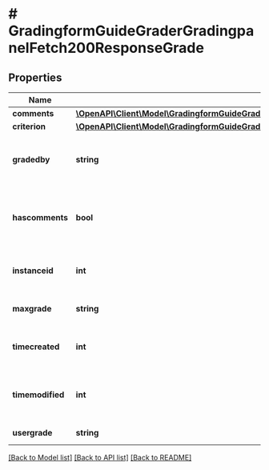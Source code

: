 # # GradingformGuideGraderGradingpanelFetch200ResponseGrade

## Properties

Name | Type | Description | Notes
------------ | ------------- | ------------- | -------------
**comments** | [**\OpenAPI\Client\Model\GradingformGuideGraderGradingpanelFetch200ResponseGradeCommentsInner[]**](GradingformGuideGraderGradingpanelFetch200ResponseGradeCommentsInner.md) |  |
**criterion** | [**\OpenAPI\Client\Model\GradingformGuideGraderGradingpanelFetch200ResponseGradeCriterionInner[]**](GradingformGuideGraderGradingpanelFetch200ResponseGradeCriterionInner.md) |  |
**gradedby** | **string** | The assumed grader of this grading instance |
**hascomments** | **bool** | Whether there are any frequently-used comments | [default to null]
**instanceid** | **int** | The id of the current grading instance | [default to null]
**maxgrade** | **string** | Max possible grade |
**timecreated** | **int** | The time that the grade was created |
**timemodified** | **int** | The time that the grade was last updated |
**usergrade** | **string** | Current user grade |

[[Back to Model list]](../../README.md#models) [[Back to API list]](../../README.md#endpoints) [[Back to README]](../../README.md)
